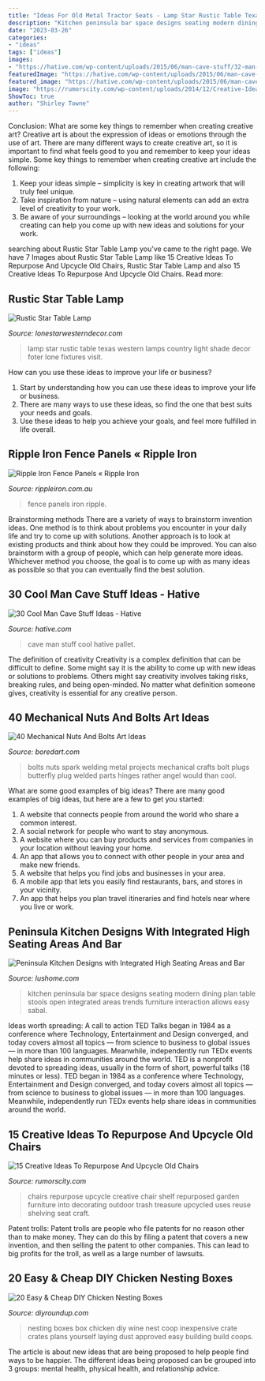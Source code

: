 ```yaml
---
title: "Ideas For Old Metal Tractor Seats - Lamp Star Rustic Table Texas Western Lamps Country Light Shade Decor Foter Lone Fixtures Visit"
description: "Kitchen peninsula bar space designs seating modern dining plan table stools open integrated areas trends furniture interaction allows easy sabal"
date: "2023-03-26"
categories:
- "ideas"
tags: ["ideas"]
images:
- "https://hative.com/wp-content/uploads/2015/06/man-cave-stuff/32-man-cave-stuff-ideas.jpg"
featuredImage: "https://hative.com/wp-content/uploads/2015/06/man-cave-stuff/32-man-cave-stuff-ideas.jpg"
featured_image: "https://hative.com/wp-content/uploads/2015/06/man-cave-stuff/32-man-cave-stuff-ideas.jpg"
image: "https://rumorscity.com/wp-content/uploads/2014/12/Creative-Ideas-To-Repurpose-And-Upcycle-Old-Chairs-09.jpg"
ShowToc: true
author: "Shirley Towne"
---
```



Conclusion: What are some key things to remember when creating creative art?
Creative art is about the expression of ideas or emotions through the use of art. There are many different ways to create creative art, so it is important to find what feels good to you and remember to keep your ideas simple. Some key things to remember when creating creative art include the following:
1. Keep your ideas simple – simplicity is key in creating artwork that will truly feel unique.
2. Take inspiration from nature – using natural elements can add an extra level of creativity to your work.
3. Be aware of your surroundings – looking at the world around you while creating can help you come up with new ideas and solutions for your work.

	

		
searching about Rustic Star Table Lamp you've came to the right page. We have 7 Images about Rustic Star Table Lamp like 15 Creative Ideas To Repurpose And Upcycle Old Chairs, Rustic Star Table Lamp and also 15 Creative Ideas To Repurpose And Upcycle Old Chairs. Read more:
		
    
## Rustic Star Table Lamp

<img loading=lazy src="https://sep.yimg.com/ay/yhst-74880200159874/rustic-star-table-lamp-3.gif" onerror="this.onerror=null;this.src='https://tse3.mm.bing.net/th?id=OIP.R0XFTtICUm7T6QSe-muLbAHaHa&amp;pid=15.1';" alt="Rustic Star Table Lamp">

_Source: lonestarwesterndecor.com_

>lamp star rustic table texas western lamps country light shade decor foter lone fixtures visit. 

	

How can you use these ideas to improve your life or business?
1. Start by understanding how you can use these ideas to improve your life or business.
2. There are many ways to use these ideas, so find the one that best suits your needs and goals.
3. Use these ideas to help you achieve your goals, and feel more fulfilled in life overall.

    
## Ripple Iron Fence Panels « Ripple Iron

<img loading=lazy src="http://rippleiron.com.au/wp-content/uploads/2013/10/f1.jpg" onerror="this.onerror=null;this.src='https://tse4.mm.bing.net/th?id=OIP.bSrn7X1hZUpmw_jbQh-lwAHaFi&amp;pid=15.1';" alt="Ripple Iron Fence Panels « Ripple Iron">

_Source: rippleiron.com.au_

>fence panels iron ripple. 

	

Brainstorming methods
There are a variety of ways to brainstorm invention ideas. One method is to think about problems you encounter in your daily life and try to come up with solutions. Another approach is to look at existing products and think about how they could be improved. You can also brainstorm with a group of people, which can help generate more ideas. Whichever method you choose, the goal is to come up with as many ideas as possible so that you can eventually find the best solution.

    
## 30 Cool Man Cave Stuff Ideas - Hative

<img loading=lazy src="https://hative.com/wp-content/uploads/2015/06/man-cave-stuff/32-man-cave-stuff-ideas.jpg" onerror="this.onerror=null;this.src='https://tse2.mm.bing.net/th?id=OIP.ym7RTeEPnDHQA1SbX95aAwHaO0&amp;pid=15.1';" alt="30 Cool Man Cave Stuff Ideas - Hative">

_Source: hative.com_

>cave man stuff cool hative pallet. 

	

The definition of creativity
Creativity is a complex definition that can be difficult to define. Some might say it is the ability to come up with new ideas or solutions to problems. Others might say creativity involves taking risks, breaking rules, and being open-minded. No matter what definition someone gives, creativity is essential for any creative person.

    
## 40 Mechanical Nuts And Bolts Art Ideas

<img loading=lazy src="https://www.boredart.com/wp-content/uploads/2016/08/Mechanical-Nuts-And-Bolts-Art-Ideas-30.jpg" onerror="this.onerror=null;this.src='https://tse2.mm.bing.net/th?id=OIP.cfHI3L343Q-5QhpqgkulfgHaFj&amp;pid=15.1';" alt="40 Mechanical Nuts And Bolts Art Ideas">

_Source: boredart.com_

>bolts nuts spark welding metal projects mechanical crafts bolt plugs butterfly plug welded parts hinges rather angel would than cool. 

	

What are some good examples of big ideas?
There are many good examples of big ideas, but here are a few to get you started:
1. A website that connects people from around the world who share a common interest. 
2. A social network for people who want to stay anonymous. 
3. A website where you can buy products and services from companies in your location without leaving your home. 
4. An app that allows you to connect with other people in your area and make new friends. 
5. A website that helps you find jobs and businesses in your area. 
6. A mobile app that lets you easily find restaurants, bars, and stores in your vicinity. 
7. An app that helps you plan travel itineraries and find hotels near where you live or work.

    
## Peninsula Kitchen Designs With Integrated High Seating Areas And Bar

<img loading=lazy src="https://www.lushome.com/wp-content/uploads/2016/07/home-bar-peninsula-kitchen-design-ideas-7.jpg" onerror="this.onerror=null;this.src='https://tse4.mm.bing.net/th?id=OIP.YJFWUaBAn_cIv7nM5cBT3AHaGO&amp;pid=15.1';" alt="Peninsula Kitchen Designs with Integrated High Seating Areas and Bar">

_Source: lushome.com_

>kitchen peninsula bar space designs seating modern dining plan table stools open integrated areas trends furniture interaction allows easy sabal. 

	

Ideas worth spreading: A call to action
TED Talks began in 1984 as a conference where Technology, Entertainment and Design converged, and today covers almost all topics — from science to business to global issues — in more than 100 languages. Meanwhile, independently run TEDx events help share ideas in communities around the world.
TED is a nonprofit devoted to spreading ideas, usually in the form of short, powerful talks (18 minutes or less). TED began in 1984 as a conference where Technology, Entertainment and Design converged, and today covers almost all topics — from science to business to global issues — in more than 100 languages. Meanwhile, independently run TEDx events help share ideas in communities around the world.

    
## 15 Creative Ideas To Repurpose And Upcycle Old Chairs

<img loading=lazy src="https://rumorscity.com/wp-content/uploads/2014/12/Creative-Ideas-To-Repurpose-And-Upcycle-Old-Chairs-09.jpg" onerror="this.onerror=null;this.src='https://tse2.mm.bing.net/th?id=OIP.9IO9L2Gxz8-hczDtNlEUsAHaJ2&amp;pid=15.1';" alt="15 Creative Ideas To Repurpose And Upcycle Old Chairs">

_Source: rumorscity.com_

>chairs repurpose upcycle creative chair shelf repurposed garden furniture into decorating outdoor trash treasure upcycled uses reuse shelving seat craft. 

	

Patent trolls:
Patent trolls are people who file patents for no reason other than to make money. They can do this by filing a patent that covers a new invention, and then selling the patent to other companies. This can lead to big profits for the troll, as well as a large number of lawsuits.

    
## 20 Easy &amp; Cheap DIY Chicken Nesting Boxes

<img loading=lazy src="http://diyroundup.com/wp-content/uploads/2016/06/Wine-Crate-Nest-Boxes.jpg" onerror="this.onerror=null;this.src='https://tse1.mm.bing.net/th?id=OIP.DxBDJfKOrmaE2MYFW_XQUgHaJ4&amp;pid=15.1';" alt="20 Easy &amp; Cheap DIY Chicken Nesting Boxes">

_Source: diyroundup.com_

>nesting boxes box chicken diy wine nest coop inexpensive crate crates plans yourself laying dust approved easy building build coops. 

	

The article is about new ideas that are being proposed to help people find ways to be happier. The different ideas being proposed can be grouped into 3 groups: mental health, physical health, and relationship advice.

